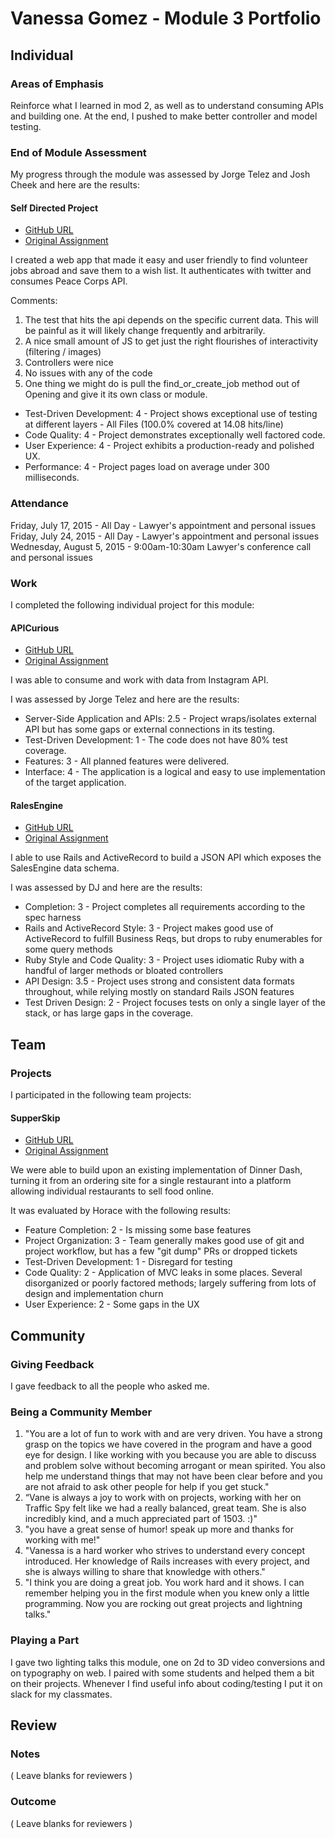 # Vanessa Gomez - Module 3 Portfolio

## Individual

### Areas of Emphasis

Reinforce what I learned in mod 2, as well as to understand consuming APIs and building one. At the end, I pushed to make better controller and model testing.

### End of Module Assessment

My progress through the module was assessed by Jorge Telez and  Josh Cheek and here are the results:

#### Self Directed Project

* [GitHub URL](https://github.com/vanegomez/kindtripper)
* [Original Assignment](https://github.com/turingschool/lesson_plans/blob/master/ruby_03-professional_rails_applications/self_directed_project.markdown)

I created a web app that made it easy and user friendly to find volunteer jobs abroad
and save them to a wish list. It authenticates with twitter and consumes Peace Corps API.

Comments:
1. The test that hits the api depends on the specific current data. This will be painful as it will likely change frequently and arbitrarily.
2. A nice small amount of JS to get just the right flourishes of interactivity (filtering / images)
3. Controllers were nice
4. No issues with any of the code
5. One thing we might do is pull the find_or_create_job method out of Opening and give it its own class or module.

* Test-Driven Development: 4 - Project shows exceptional use of testing at different layers - All Files (100.0% covered at 14.08 hits/line)
* Code Quality: 4 -  Project demonstrates exceptionally well factored code.
* User Experience: 4 - Project exhibits a production-ready and polished UX.
* Performance: 4 - Project pages load on average under 300 milliseconds.

### Attendance

Friday, July 17, 2015 - All Day - Lawyer's appointment and personal issues
Friday, July 24, 2015 - All Day - Lawyer's appointment and personal issues
Wednesday, August 5, 2015 - 9:00am-10:30am Lawyer's conference call and personal issues

### Work

I completed the following individual project for this module:

#### APICurious

* [GitHub URL](https://github.com/vanegomez/lightbox)
* [Original Assignment](https://github.com/turingschool/curriculum/blob/master/source/projects/apicurious.markdown)

I was able to consume and work with data from Instagram API.

I was assessed by Jorge Telez and here are the results:

* Server-Side Application and APIs: 2.5 - Project wraps/isolates external API but has some gaps or external connections in its testing.
* Test-Driven Development: 1 - The code does not have 80% test coverage.
* Features: 3 - All planned features were delivered.
* Interface: 4 - The application is a logical and easy to use implementation of the target application.

#### RalesEngine

* [GitHub URL](https://github.com/vanegomez/rales_engine)
* [Original Assignment](https://github.com/turingschool/curriculum/blob/master/source/projects/rales_engine.markdown)

I able to use Rails and ActiveRecord to build a JSON API which exposes the SalesEngine data schema.

I was assessed by DJ and here are the results:

* Completion: 3 - Project completes all requirements according to the spec harness
* Rails and ActiveRecord Style: 3 - Project makes good use of ActiveRecord to fulfill Business Reqs, but drops to ruby enumerables for some query methods
* Ruby Style and Code Quality: 3 - Project uses idiomatic Ruby with a handful of larger methods or bloated controllers
* API Design: 3.5 - Project uses strong and consistent data formats throughout, while relying mostly on standard Rails JSON features
* Test Driven Design: 2 - Project focuses tests on only a single layer of the stack, or has large gaps in the coverage.

## Team

### Projects

I participated in the following team projects:

#### SupperSkip

* [GitHub URL](https://github.com/vanegomez/supper_skip)
* [Original Assignment](https://github.com/turingschool/curriculum/blob/master/source/projects/supper_skip.markdown)

We were able to build upon an existing implementation of Dinner Dash, turning it from an ordering site for a single restaurant into a platform allowing individual restaurants to sell food online.

It was evaluated by Horace with the following results:

* Feature Completion: 2 - Is missing some base features
* Project Organization: 3 - Team generally makes good use of git and project workflow, but has a few "git dump" PRs or dropped tickets
* Test-Driven Development: 1 - Disregard for testing
* Code Quality: 2 - Application of MVC leaks in some places. Several disorganized or poorly factored methods; largely suffering from lots of design and implementation churn
* User Experience: 2 - Some gaps in the UX

## Community

### Giving Feedback

I gave feedback to all the people who asked me.

### Being a Community Member

1. "You are a lot of fun to work with and are very driven.  You have a strong grasp on the topics we have covered in the program and have a good eye for design.  I like working with you because you are able to discuss and problem solve without becoming arrogant or mean spirited.  You also help me understand things that may not have been clear before and you are not afraid to ask other people for help if you get stuck."
2. “Vane is always a joy to work with on projects, working with her on Traffic Spy felt like we had a really balanced, great team. She is also incredibly kind, and a much appreciated part of 1503. :)"
3. "you have a great sense of humor! speak up more and thanks for working with me!"
4. "Vanessa is a hard worker who strives to understand every concept introduced. Her knowledge of Rails increases with every project, and she is always willing to share that knowledge with others."
5. "I think you are doing a great job. You work hard and it shows. I can remember helping you in the first module when you knew only a little programming. Now you are rocking out great projects and lightning talks."

### Playing a Part

I gave two lighting talks this module, one on 2d to 3D video conversions and on typography on web. I paired with some students and helped them a bit on their projects.
Whenever I find useful info about coding/testing I put it on slack for my classmates.

## Review

### Notes

( Leave blanks for reviewers )

### Outcome

( Leave blanks for reviewers )
